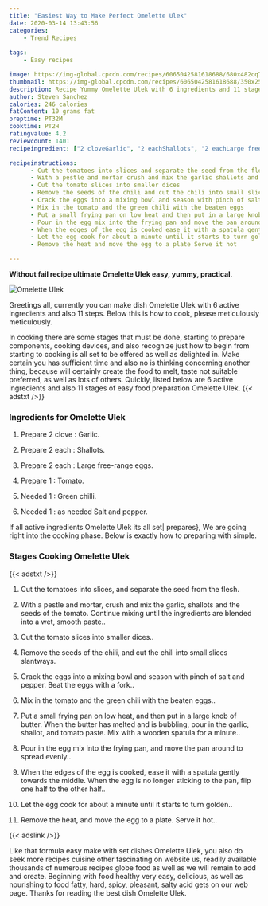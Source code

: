 ```yaml
---
title: "Easiest Way to Make Perfect Omelette Ulek"
date: 2020-03-14 13:43:56
categories:
    - Trend Recipes
    
tags:
    - Easy recipes

image: https://img-global.cpcdn.com/recipes/6065042581618688/680x482cq70/omelette-ulek-recipe-main-photo.jpg
thumbnail: https://img-global.cpcdn.com/recipes/6065042581618688/350x250cq70/omelette-ulek-recipe-main-photo.jpg
description: Recipe Yummy Omelette Ulek with 6 ingredients and 11 stages of easy cooking.
author: Steven Sanchez
calories: 246 calories
fatContent: 10 grams fat
preptime: PT32M
cooktime: PT2H
ratingvalue: 4.2
reviewcount: 1401
recipeingredient: ["2 cloveGarlic", "2 eachShallots", "2 eachLarge freerange eggs", "1Tomato", "1Green chilli", "1as needed Salt and pepper"]

recipeinstructions: 
      - Cut the tomatoes into slices and separate the seed from the flesh 
      - With a pestle and mortar crush and mix the garlic shallots and the seeds of the tomato Continue mixing until the ingredients are blended into a wet smooth paste 
      - Cut the tomato slices into smaller dices 
      - Remove the seeds of the chili and cut the chili into small slices slantways 
      - Crack the eggs into a mixing bowl and season with pinch of salt and pepper Beat the eggs with a fork 
      - Mix in the tomato and the green chili with the beaten eggs 
      - Put a small frying pan on low heat and then put in a large knob of butter When the butter has melted and is bubbling pour in the garlic shallot and tomato paste Mix with a wooden spatula for a minute 
      - Pour in the egg mix into the frying pan and move the pan around to spread evenly 
      - When the edges of the egg is cooked ease it with a spatula gently towards the middle When the egg is no longer sticking to the pan flip one half to the other half 
      - Let the egg cook for about a minute until it starts to turn golden 
      - Remove the heat and move the egg to a plate Serve it hot

---
```




**Without fail recipe ultimate Omelette Ulek easy, yummy, practical**. 


![Omelette Ulek](https://img-global.cpcdn.com/recipes/6065042581618688/680x482cq70/omelette-ulek-recipe-main-photo.jpg "Omelette Ulek")




Greetings all, currently you can make dish Omelette Ulek with 6 active ingredients and also 11 steps. Below this is how to cook, please meticulously meticulously.

In cooking there are some stages that must be done, starting to prepare components, cooking devices, and also recognize just how to begin from starting to cooking is all set to be offered as well as delighted in. Make certain you has sufficient time and also no is thinking concerning another thing, because will certainly create the food to melt, taste not suitable preferred, as well as lots of others. Quickly, listed below are 6 active ingredients and also 11 stages of easy food preparation Omelette Ulek.
{{< adstxt />}}

### Ingredients for Omelette Ulek


1. Prepare 2 clove : Garlic.

1. Prepare 2 each : Shallots.

1. Prepare 2 each : Large free-range eggs.

1. Prepare 1 : Tomato.

1. Needed 1 : Green chilli.

1. Needed 1 : as needed Salt and pepper.



If all active ingredients Omelette Ulek its all set| prepares}, We are going right into the cooking phase. Below is exactly how to preparing with simple.

### Stages Cooking Omelette Ulek

{{< adstxt />}}


1. Cut the tomatoes into slices, and separate the seed from the flesh.



1. With a pestle and mortar, crush and mix the garlic, shallots and the seeds of the tomato. Continue mixing until the ingredients are blended into a wet, smooth paste..



1. Cut the tomato slices into smaller dices..



1. Remove the seeds of the chili, and cut the chili into small slices slantways.



1. Crack the eggs into a mixing bowl and season with pinch of salt and pepper. Beat the eggs with a fork..



1. Mix in the tomato and the green chili with the beaten eggs..



1. Put a small frying pan on low heat, and then put in a large knob of butter. When the butter has melted and is bubbling, pour in the garlic, shallot, and tomato paste. Mix with a wooden spatula for a minute..



1. Pour in the egg mix into the frying pan, and move the pan around to spread evenly..



1. When the edges of the egg is cooked, ease it with a spatula gently towards the middle. When the egg is no longer sticking to the pan, flip one half to the other half..



1. Let the egg cook for about a minute until it starts to turn golden..



1. Remove the heat, and move the egg to a plate. Serve it hot..





{{< adslink />}}

Like that formula easy make with set dishes Omelette Ulek, you also do seek more recipes cuisine other fascinating on website us, readily available thousands of numerous recipes globe food as well as we will remain to add and create. Beginning with food healthy very easy, delicious, as well as nourishing to food fatty, hard, spicy, pleasant, salty acid gets on our web page. Thanks for reading the best dish Omelette Ulek.
